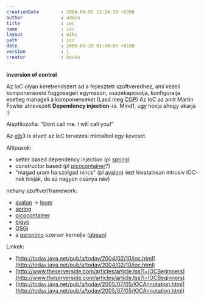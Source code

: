 ```yaml
---
creationDate        : 2004-08-02 12:24:30 +0200 
author              : admin 
title               : ioc 
name                : ioc 
layout              : wiki 
path                : ioc 
date                : 2006-03-26 01:48:03 +0100 
version             : 1 
creator             : kocka 
---
```

__inversion of control__

Az IoC olyan keretrendszert ad a fejlesztett szoftveredhez, ami kezeli komponeneseid fuggosegeit egymason, oszzekapcsolja, konfiguralja esetleg manageli a komponenseket (Lasd meg [COP](COP.html))
Az IoC az amit Martin Fowler atnevezett __Dependency injection__-ra. Mind1, ugy hovja ahogy akarja :)

Alapfilozofia: "Dont call me. I will call you!"

Az [ejb](EJB.html)3 is atvett az IoC tervezesi mintaibol egy keveset.

Altipusok:

*   setter based dependency injection (pl [spring](spring.html))
*   constructor based (pl [picocontainer](picocontainer.html)?)
*   "magad uram ha szolgad nincs" (pl [avalon](avalon.html)) (ezt hivatalosan intrusiv IOC-nek hívják, de ez nagyon csúnya név)


nehany szoftver/framework:

*   [avalon](avalon.html) -> [loom](loom.html)
*   [spring](spring.html)
*   [picocontainer](picocontainer.html)
*   [bigyo](bigyo.html)
*   [OSGi](OSGi.html)
*   a [geronimo](geronimo.html) szerver kernelje ([gbean](Missing.html))

Linkek:

*   [http://today.java.net/pub/a/today/2004/02/10/ioc.html](http://today.java.net/pub/a/today/2004/02/10/ioc.html)
*   [http://www.theserverside.com/articles/article.tss?l=IOCBeginners](http://www.theserverside.com/articles/article.tss?l=IOCBeginners)
*   [http://today.java.net/pub/a/today/2005/07/05/IOCAnnotation.html](http://today.java.net/pub/a/today/2005/07/05/IOCAnnotation.html)
